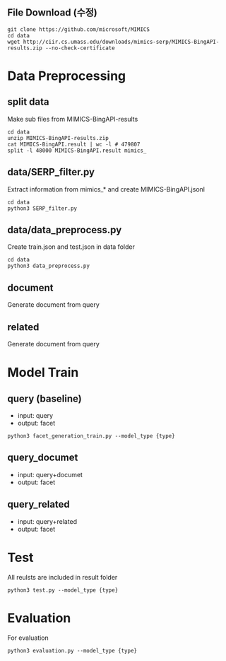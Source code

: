 ## File Download (수정)
```
git clone https://github.com/microsoft/MIMICS
cd data
wget http://ciir.cs.umass.edu/downloads/mimics-serp/MIMICS-BingAPI-results.zip --no-check-certificate
```

# Data Preprocessing
## split data
Make sub files from MIMICS-BingAPI-results
```
cd data
unzip MIMICS-BingAPI-results.zip
cat MIMICS-BingAPI.result | wc -l # 479807
split -l 48000 MIMICS-BingAPI.result mimics_
```

## data/SERP_filter.py
Extract information from mimics_* and create MIMICS-BingAPI.jsonl
```
cd data
python3 SERP_filter.py
```

## data/data_preprocess.py
Create train.json and test.json in data folder
```
cd data
python3 data_preprocess.py
```

## document
Generate document from query

## related
Generate document from query

# Model Train

## query (baseline)
- input: query
- output: facet
```
python3 facet_generation_train.py --model_type {type}
```

## query_documet
- input: query+documet
- output: facet

## query_related
- input: query+related
- output: facet

# Test
All reulsts are included in result folder
```
python3 test.py --model_type {type}
```

# Evaluation
For evaluation
```
python3 evaluation.py --model_type {type}
```